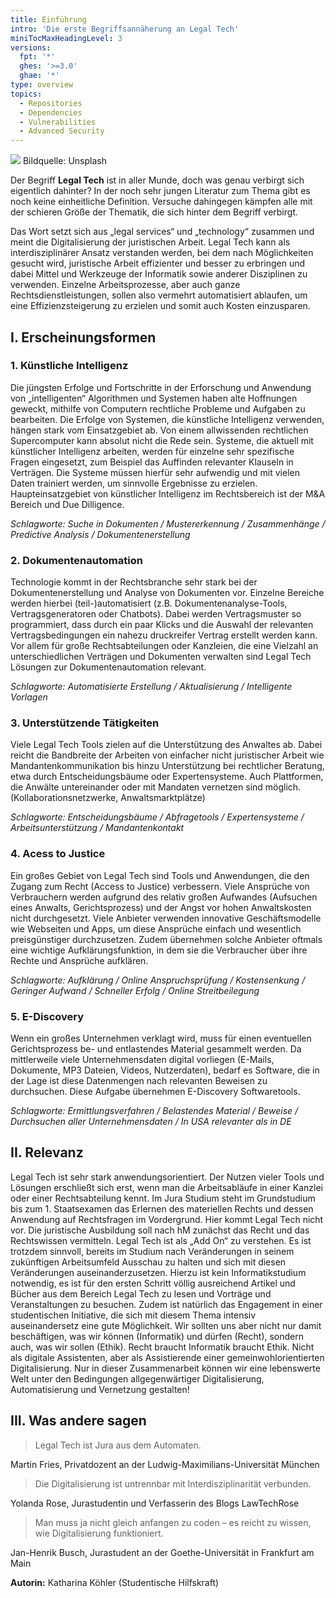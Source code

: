```yaml
---
title: Einführung
intro: 'Die erste Begriffsannäherung an Legal Tech'
miniTocMaxHeadingLevel: 3
versions:
  fpt: '*'
  ghes: '>=3.0'
  ghae: '*'
type: overview
topics:
  - Repositories
  - Dependencies
  - Vulnerabilities
  - Advanced Security
---
```


![](/assets/images/legaltech/intro.jpg)
Bildquelle: Unsplash

Der Begriff **Legal Tech** ist in aller Munde, doch was genau verbirgt sich eigentlich dahinter? In der noch sehr jungen Literatur zum Thema gibt es noch keine einheitliche Definition. Versuche dahingegen kämpfen alle mit der schieren Größe der Thematik, die sich hinter dem Begriff verbirgt.

Das Wort setzt sich aus „legal services“ und „technology“ zusammen und meint die Digitalisierung der juristischen Arbeit. Legal Tech kann als interdisziplinärer Ansatz verstanden werden, bei dem nach Möglichkeiten gesucht wird, juristische Arbeit effizienter und besser zu erbringen und dabei Mittel und Werkzeuge der Informatik sowie anderer Disziplinen zu verwenden. Einzelne Arbeitsprozesse, aber auch ganze Rechtsdienstleistungen, sollen also vermehrt automatisiert ablaufen, um eine Effizienzsteigerung zu erzielen und somit auch Kosten einzusparen.

## I. Erscheinungsformen
### 1. Künstliche Intelligenz
Die jüngsten Erfolge und Fortschritte in der Erforschung und Anwendung von „intelligenten“ Algorithmen und Systemen haben alte Hoffnungen geweckt, mithilfe von Computern rechtliche Probleme und Aufgaben zu bearbeiten. Die Erfolge von Systemen, die künstliche Intelligenz verwenden, hängen stark vom Einsatzgebiet ab. Von einem allwissenden rechtlichen Supercomputer kann absolut nicht die Rede sein. Systeme, die aktuell mit künstlicher Intelligenz arbeiten, werden für einzelne sehr spezifische Fragen eingesetzt, zum Beispiel das Auffinden relevanter Klauseln in Verträgen. Die Systeme müssen hierfür sehr aufwendig und mit vielen Daten trainiert werden, um sinnvolle Ergebnisse zu erzielen. Haupteinsatzgebiet von künstlicher Intelligenz im Rechtsbereich ist der M&A Bereich und Due Dilligence.

*Schlagworte: Suche in Dokumenten / Mustererkennung / Zusammenhänge / Predictive Analysis / Dokumentenerstellung*

### 2. Dokumentenautomation
Technologie kommt in der Rechtsbranche sehr stark bei der Dokumentenerstellung und Analyse von Dokumenten vor. Einzelne Bereiche werden hierbei (teil-)automatisiert (z.B. Dokumentenanalyse-Tools, Vertragsgeneratoren oder Chatbots). Dabei werden Vertragsmuster so programmiert, dass durch ein paar Klicks und die Auswahl der relevanten Vertragsbedingungen ein nahezu druckreifer Vertrag erstellt werden kann. Vor allem für große Rechtsabteilungen oder Kanzleien, die eine Vielzahl an unterschiedlichen Verträgen und Dokumenten verwalten sind Legal Tech Lösungen zur Dokumentenautomation relevant.

*Schlagworte: Automatisierte Erstellung / Aktualisierung / Intelligente Vorlagen*

### 3. Unterstützende Tätigkeiten
Viele Legal Tech Tools zielen auf die Unterstützung des Anwaltes ab. Dabei reicht die Bandbreite der Arbeiten von einfacher nicht juristischer Arbeit wie Mandantenkommunikation bis hinzu Unterstützung bei rechtlicher Beratung, etwa durch Entscheidungsbäume oder Expertensysteme. Auch Plattformen, die Anwälte untereinander oder mit Mandaten vernetzen sind möglich. (Kollaborationsnetzwerke, Anwaltsmarktplätze)

*Schlagworte: Entscheidungsbäume / Abfragetools / Expertensysteme / Arbeitsunterstützung / Mandantenkontakt*

### 4. Acess to Justice
Ein großes Gebiet von Legal Tech sind Tools und Anwendungen, die den Zugang zum Recht (Access to Justice) verbessern. Viele Ansprüche von Verbrauchern werden aufgrund des relativ großen Aufwandes (Aufsuchen eines Anwalts, Gerichtsprozess) und der Angst vor hohen Anwaltskosten nicht durchgesetzt. Viele Anbieter verwenden innovative Geschäftsmodelle wie Webseiten und Apps, um diese Ansprüche einfach und wesentlich preisgünstiger durchzusetzen. Zudem übernehmen solche Anbieter oftmals eine wichtige Aufklärungsfunktion, in dem sie die Verbraucher über ihre Rechte und Ansprüche aufklären.

*Schlagworte: Aufklärung / Online Anspruchsprüfung / Kostensenkung / Geringer Aufwand / Schneller Erfolg / Online Streitbeilegung*

### 5. E-Discovery
Wenn ein großes Unternehmen verklagt wird, muss für einen eventuellen Gerichtsprozess be- und entlastendes Material gesammelt werden. Da mittlerweile viele Unternehmensdaten digital vorliegen (E-Mails, Dokumente, MP3 Dateien, Videos, Nutzerdaten), bedarf es Software, die in der Lage ist diese Datenmengen nach relevanten Beweisen zu durchsuchen. Diese Aufgabe übernehmen E-Discovery Softwaretools.

*Schlagworte: Ermittlungsverfahren / Belastendes Material / Beweise / Durchsuchen aller Unternehmensdaten / In USA relevanter als in DE*

## II. Relevanz
Legal Tech ist sehr stark anwendungsorientiert. Der Nutzen vieler Tools und Lösungen erschließt sich erst, wenn man die Arbeitsabläufe in einer Kanzlei oder einer Rechtsabteilung kennt. Im Jura Studium steht im Grundstudium bis zum 1. Staatsexamen das Erlernen des materiellen Rechts und dessen Anwendung auf Rechtsfragen im Vordergrund. Hier kommt Legal Tech nicht vor. Die juristische Ausbildung soll nach hM zunächst das Recht und das Rechtswissen vermitteln. Legal Tech ist als „Add On“ zu verstehen. Es ist trotzdem sinnvoll, bereits im Studium nach Veränderungen in seinem zukünftigen Arbeitsumfeld Ausschau zu halten und sich mit diesen Veränderungen auseinanderzusetzen. Hierzu ist kein Informatikstudium notwendig, es ist für den ersten Schritt völlig ausreichend Artikel und Bücher aus dem Bereich Legal Tech zu lesen und Vorträge und Veranstaltungen zu besuchen. Zudem ist natürlich das Engagement in einer studentischen Initiative, die sich mit diesem Thema intensiv auseinandersetz eine gute Möglichkeit.
Wir sollten uns aber nicht nur damit beschäftigen, was wir können (Informatik) und dürfen (Recht), sondern auch, was wir sollen (Ethik). Recht braucht Informatik braucht Ethik. Nicht als digitale Assistenten, aber als Assistierende einer gemeinwohlorientierten Digitalisierung. Nur in dieser Zusammenarbeit können wir eine lebenswerte Welt unter den Bedingungen allgegenwärtiger Digitalisierung, Automatisierung und Vernetzung gestalten!

## III. Was andere sagen
> Legal Tech ist Jura aus dem Automaten.

Martin Fries, Privatdozent an der Ludwig-Maximilians-Universität München

>Die Digitalisierung ist untrennbar mit Interdisziplinarität verbunden.

Yolanda Rose, Jurastudentin und Verfasserin des Blogs LawTechRose

>Man muss ja nicht gleich anfangen zu coden – es reicht zu wissen, wie Digitalisierung funktioniert.

Jan-Henrik Busch, Jurastudent an der Goethe-Universität in Frankfurt am Main

**Autorin:** Katharina Köhler (Studentische Hilfskraft)
